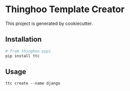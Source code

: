 # Thinghoo Template Creator

This project is generated by cookiecutter.

## Installation

```bash
# from thinghoo pypi
pip install ttc
```

## Usage

`ttc create --name django`
